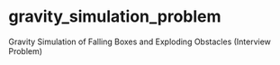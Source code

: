 # gravity_simulation_problem
Gravity Simulation of Falling Boxes and Exploding Obstacles (Interview Problem)
